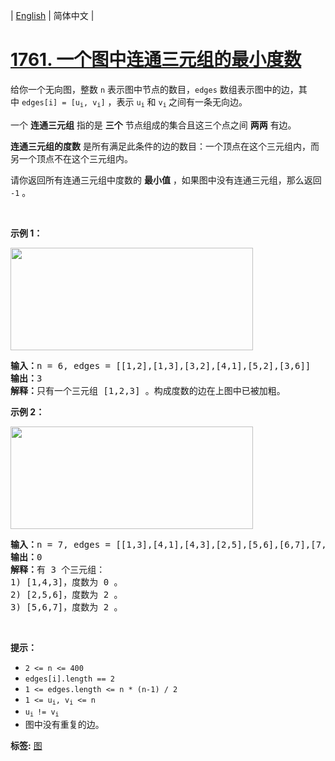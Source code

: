 | [English](README_EN.md) | 简体中文 |

# [1761. 一个图中连通三元组的最小度数](https://leetcode.cn/problems/minimum-degree-of-a-connected-trio-in-a-graph)
<p>给你一个无向图，整数 <code>n</code> 表示图中节点的数目，<code>edges</code> 数组表示图中的边，其中 <code>edges[i] = [u<sub>i</sub>, v<sub>i</sub>]</code> ，表示 <code>u<sub>i</sub></code> 和 <code>v<sub>i</sub></code><sub> </sub>之间有一条无向边。</p>

<p>一个 <strong>连通三元组</strong> 指的是 <strong>三个</strong> 节点组成的集合且这三个点之间 <strong>两两</strong> 有边。</p>

<p><strong>连通三元组的度数</strong> 是所有满足此条件的边的数目：一个顶点在这个三元组内，而另一个顶点不在这个三元组内。</p>

<p>请你返回所有连通三元组中度数的 <strong>最小值</strong> ，如果图中没有连通三元组，那么返回 <code>-1</code> 。</p>

<p> </p>

<p><strong>示例 1：</strong></p>
<img alt="" src="https://assets.leetcode-cn.com/aliyun-lc-upload/uploads/2021/02/14/trios1.png" style="width: 388px; height: 164px;" />
<pre>
<b>输入：</b>n = 6, edges = [[1,2],[1,3],[3,2],[4,1],[5,2],[3,6]]
<b>输出：</b>3
<b>解释：</b>只有一个三元组 [1,2,3] 。构成度数的边在上图中已被加粗。
</pre>

<p><strong>示例 2：</strong></p>
<img alt="" src="https://assets.leetcode-cn.com/aliyun-lc-upload/uploads/2021/02/14/trios2.png" style="width: 388px; height: 164px;" />
<pre>
<b>输入：</b>n = 7, edges = [[1,3],[4,1],[4,3],[2,5],[5,6],[6,7],[7,5],[2,6]]
<b>输出：</b>0
<b>解释：</b>有 3 个三元组：
1) [1,4,3]，度数为 0 。
2) [2,5,6]，度数为 2 。
3) [5,6,7]，度数为 2 。
</pre>

<p> </p>

<p><strong>提示：</strong></p>

<ul>
	<li><code>2 <= n <= 400</code></li>
	<li><code>edges[i].length == 2</code></li>
	<li><code>1 <= edges.length <= n * (n-1) / 2</code></li>
	<li><code>1 <= u<sub>i</sub>, v<sub>i</sub> <= n</code></li>
	<li><code>u<sub>i </sub>!= v<sub>i</sub></code></li>
	<li>图中没有重复的边。</li>
</ul>

**标签:**  [图](https://leetcode.cn/tag/graph) 